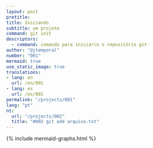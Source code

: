 ```yaml
---
layout: post
pretitle:
title: Iniciando
subtitle: um projeto
command: git init
descriptors:
  - command: comando para iniciar\n o repositório git
author: "@jtemporal"
number: "001"
mermaid: true
use_static_image: true
translations:
- lang: en
  url: /en/001
- lang: es
  url: /es/001
permalink: "/projects/001"
lang: "pt"
nt:
  url: "/projects/002"
  title: "#002 git add arquivo.txt"
---
```


{% include mermaid-graphs.html %}